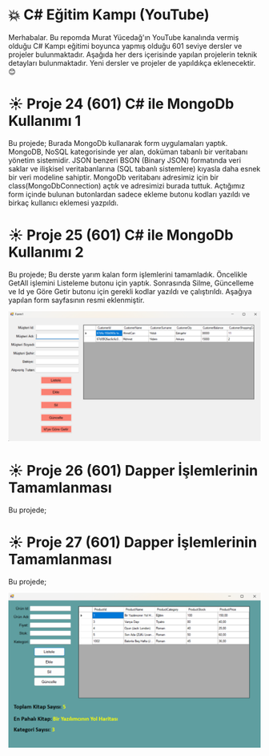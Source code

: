 # :boom: C# Eğitim Kampı (YouTube)

Merhabalar. Bu repomda Murat Yücedağ'ın YouTube kanalında vermiş olduğu C# Kampı eğitimi boyunca yapmış olduğu 601 seviye dersler ve projeler bulunmaktadır. Aşağıda her ders içerisinde yapılan projelerin teknik detayları bulunmaktadır. Yeni dersler ve projeler de yapıldıkça eklenecektir. :blush: 


# :sunny: Proje 24 (601) C# ile MongoDb Kullanımı 1
Bu projede; Burada MongoDb kullanarak form uygulamaları yaptık. MongoDB, NoSQL kategorisinde yer alan, doküman tabanlı bir veritabanı yönetim sistemidir. JSON benzeri BSON (Binary JSON) formatında veri saklar ve ilişkisel veritabanlarına (SQL tabanlı sistemlere) kıyasla daha esnek bir veri modeline sahiptir. MongoDb veritabanı adresimiz için bir class(MongoDbConnection) açtık ve adresimizi burada tuttuk. Açtığımız form içinde bulunan butonlardan sadece ekleme butonu kodları yazıldı ve birkaç kullanıcı eklemesi yazpıldı. 

# :sunny: Proje 25 (601) C# ile MongoDb Kullanımı 2
Bu projede; Bu derste yarım kalan form işlemlerini tamamladık. Öncelikle GetAll işlemini Listeleme butonu için yaptık. Sonrasında Silme, Güncelleme ve Id ye Göre Getir butonu için gerekli kodlar yazıldı ve çalıştırıldı. Aşağıya yapılan form sayfasının resmi eklenmiştir.  

![FrmMongoDb](https://github.com/DemirbasAlperen/CSharpEgitimKampi601/blob/master/FrmMongoDb.png)

# :sunny: Proje 26 (601) Dapper İşlemlerinin Tamamlanması
Bu projede;

# :sunny: Proje 27 (601) Dapper İşlemlerinin Tamamlanması
Bu projede;

![FrmDapper](https://github.com/DemirbasAlperen/CSharpEgitimKampi501/blob/master/FrmDapper.png)
